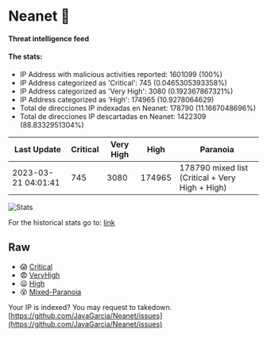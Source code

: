 # Neanet :hocho:
#### Threat intelligence feed
#### The stats:

- IP Address with malicious activities reported: 1601099 (100%)
- IP Address categorized as 'Critical':  745 (0.0465305393358%)
- IP Address categorized as 'Very High':  3080 (0.192367867321%)
- IP Address categorized as 'High':  174965 (10.9278064629)
- Total de direcciones IP indexadas en Neanet:  178790 (11.1667048696%)
- Total de direcciones IP descartadas en Neanet:  1422309 (88.8332951304%)

| Last Update | Critical | Very High | High | Paranoia |
| --- | --- | --- | --- | --- |
| 2023-03-21 04:01:41 | 745 | 3080 | 174965 | 178790 mixed list (Critical + Very High + High)|

![Stats](https://docs.google.com/spreadsheets/d/e/2PACX-1vSnaNMIXVabIpDJjufMlzH7poXnshF3mgd8Is1g9ytUEzVsP5my4Trn8f-xkoLLQ38xpL3HtmUexLo6/pubchart?oid=501124687&format=image)

For the historical stats go to: [link](/stats.csv)
## Raw
- :scream: [Critical](https://raw.githubusercontent.com/JavaGarcia/Neanet/master/blacklists/neanet_critical.txt)
- :fearful: [VeryHigh](https://raw.githubusercontent.com/JavaGarcia/Neanet/master/blacklists/neanet_veryHigh.txtt)
- :frowning: [High](https://raw.githubusercontent.com/JavaGarcia/Neanet/master/blacklists/neanet_high.txt)
- :dizzy_face: [Mixed-Paranoia](https://raw.githubusercontent.com/JavaGarcia/Neanet/master/blacklists/neanet_all.txt)


Your IP is indexed? You may request to takedown. [https://github.com/JavaGarcia/Neanet/issues](https://github.com/JavaGarcia/Neanet/issues)


























































































































































































































































































































































































































































































































































































































































































































































































































































































































































































































































































































































































































































































































































































































































































































































































































































































































































































































































































































































































































































































































































































































































































































































































































































































































































































































































































































































































































































































































































































































































































































































































































































































































































































































































































































































































































































































































































































































































































































































































































































































































































































































































































































































































































































































































































































































































































































































































































































































































































































































































































































































































































































































































































































































































































































































































































































































































































































































































































































































































































































































































































































































































































































































































































































































































































































































































































































































































































































































































































































































































































































































































































































































































































































































































































































































































































































































































































































































































































































































































































































































































































































































































































































































































































































































































































































































































































































































































































































































































































































































































































































































































































































































































































































































































































































































































































































































































































































































































































































































































































































































































































































































